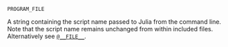 ```
PROGRAM_FILE
```

A string containing the script name passed to Julia from the command line. Note that the script name remains unchanged from within included files. Alternatively see [`@__FILE__`](@ref).
